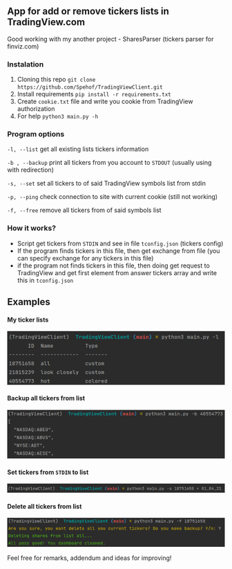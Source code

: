 ## App for add or remove tickers lists in TradingView.com
Good working with my another project - SharesParser (tickers parser for finviz.com)

### Instalation
1. Cloning this repo
   ``git clone https://github.com/Spehof/TradingViewClient.git ``
2. Install requirements
   ``pip install -r requirements.txt``   
3. Create ``cookie.txt`` file and write you cookie from TradingView authorization  
4. For help  ``python3 main.py -h``
   
### Program options
``-l, --list`` get all existing lists tickers information  

``-b , --backup`` print all tickers from you account to ``STDOUT``
(usually using with redirection)  

``-s, --set`` set all tickers to of said TradingView symbols list from stdin  

``-p, --ping`` check connection to site with current cookie (still not working)  

``-f, --free`` remove all tickers from of said symbols list

### How it works?
* Script get tickers from ``STDIN`` and see in file ``tconfig.json`` (tickers config)
* If the program finds tickers in this file, then get exchange from file (you can specify exchange for any tickers in this file)
* if the program not finds tickers in this file, then doing get request to TradingView and get first element from answer tickers array and write this in ``tconfig.json``

## Examples
#### My ticker lists  


![img_2.png](images/img_2.png)

#### Backup all tickers from list 

![img_3.png](images/img_3.png)

#### Set tickers from ``STDIN`` to list 

![img_4.png](images/img_4.png)

#### Delete all tickers from list 

![img_5.png](images/img_5.png)

Feel free for remarks, addendum and ideas for improving!
